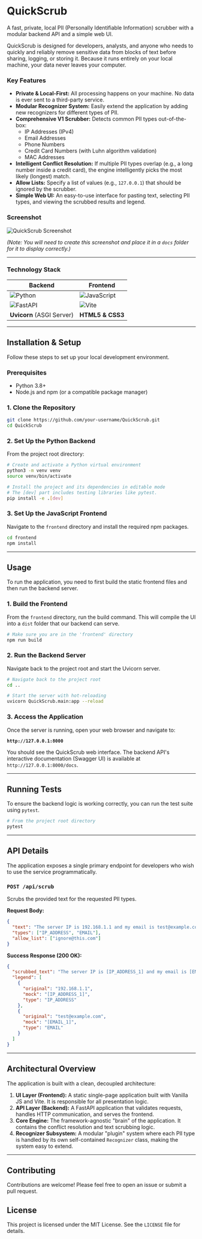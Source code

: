 # QuickScrub

A fast, private, local PII (Personally Identifiable Information) scrubber with a modular backend API and a simple web UI.

QuickScrub is designed for developers, analysts, and anyone who needs to quickly and reliably remove sensitive data from blocks of text before sharing, logging, or storing it. Because it runs entirely on your local machine, your data never leaves your computer.

### Key Features

* **Private & Local-First:** All processing happens on your machine. No data is ever sent to a third-party service.
* **Modular Recognizer System:** Easily extend the application by adding new recognizers for different types of PII.
* **Comprehensive V1 Scrubber:** Detects common PII types out-of-the-box:
  * IP Addresses (IPv4)
  * Email Addresses
  * Phone Numbers
  * Credit Card Numbers (with Luhn algorithm validation)
  * MAC Addresses
* **Intelligent Conflict Resolution:** If multiple PII types overlap (e.g., a long number inside a credit card), the engine intelligently picks the most likely (longest) match.
* **Allow Lists:** Specify a list of values (e.g., `127.0.0.1`) that should be ignored by the scrubber.
* **Simple Web UI:** An easy-to-use interface for pasting text, selecting PII types, and viewing the scrubbed results and legend.

### Screenshot

![QuickScrub Screenshot](./docs/screenshot.png)

*(Note: You will need to create this screenshot and place it in a `docs` folder for it to display correctly.)*

---

### Technology Stack

| Backend                               | Frontend                             |
| ------------------------------------- | ------------------------------------ |
| ![Python](https://img.shields.io/badge/Python-3776AB?style=for-the-badge&logo=python&logoColor=white) | ![JavaScript](https://img.shields.io/badge/JavaScript-F7DF1E?style=for-the-badge&logo=javascript&logoColor=black) |
| ![FastAPI](https://img.shields.io/badge/FastAPI-009688?style=for-the-badge&logo=fastapi&logoColor=white) | ![Vite](https://img.shields.io/badge/Vite-646CFF?style=for-the-badge&logo=vite&logoColor=white) |
| **Uvicorn** (ASGI Server)             | **HTML5 & CSS3**                     |

---

## Installation & Setup

Follow these steps to set up your local development environment.

### Prerequisites

* Python 3.8+
* Node.js and npm (or a compatible package manager)

### 1. Clone the Repository

```sh
git clone https://github.com/your-username/QuickScrub.git
cd QuickScrub
```

### 2. Set Up the Python Backend

From the project root directory:

```sh
# Create and activate a Python virtual environment
python3 -m venv venv
source venv/bin/activate

# Install the project and its dependencies in editable mode
# The [dev] part includes testing libraries like pytest.
pip install -e .[dev]
```

### 3. Set Up the JavaScript Frontend

Navigate to the `frontend` directory and install the required npm packages.

```sh
cd frontend
npm install
```

---

## Usage

To run the application, you need to first build the static frontend files and then run the backend server.

### 1. Build the Frontend

From the `frontend` directory, run the build command. This will compile the UI into a `dist` folder that our backend can serve.

```sh
# Make sure you are in the 'frontend' directory
npm run build
```

### 2. Run the Backend Server

Navigate back to the project root and start the Uvicorn server.

```sh
# Navigate back to the project root
cd ..

# Start the server with hot-reloading
uvicorn QuickScrub.main:app --reload
```

### 3. Access the Application

Once the server is running, open your web browser and navigate to:

**`http://127.0.0.1:8000`**

You should see the QuickScrub web interface. The backend API's interactive documentation (Swagger UI) is available at `http://127.0.0.1:8000/docs`.

---

## Running Tests

To ensure the backend logic is working correctly, you can run the test suite using `pytest`.

```sh
# From the project root directory
pytest
```

---

## API Details

The application exposes a single primary endpoint for developers who wish to use the service programmatically.

### `POST /api/scrub`

Scrubs the provided text for the requested PII types.

**Request Body:**

```json
{
  "text": "The server IP is 192.168.1.1 and my email is test@example.com",
  "types": ["IP_ADDRESS", "EMAIL"],
  "allow_list": ["ignore@this.com"]
}
```

**Success Response (200 OK):**

```json
{
  "scrubbed_text": "The server IP is [IP_ADDRESS_1] and my email is [EMAIL_1]",
  "legend": [
    {
      "original": "192.168.1.1",
      "mock": "[IP_ADDRESS_1]",
      "type": "IP_ADDRESS"
    },
    {
      "original": "test@example.com",
      "mock": "[EMAIL_1]",
      "type": "EMAIL"
    }
  ]
}
```

---

## Architectural Overview

The application is built with a clean, decoupled architecture:

1. **UI Layer (Frontend):** A static single-page application built with Vanilla JS and Vite. It is responsible for all presentation logic.
2. **API Layer (Backend):** A FastAPI application that validates requests, handles HTTP communication, and serves the frontend.
3. **Core Engine:** The framework-agnostic "brain" of the application. It contains the conflict resolution and text scrubbing logic.
4. **Recognizer Subsystem:** A modular "plugin" system where each PII type is handled by its own self-contained `Recognizer` class, making the system easy to extend.

---

## Contributing

Contributions are welcome! Please feel free to open an issue or submit a pull request.

## License

This project is licensed under the MIT License. See the `LICENSE` file for details.

